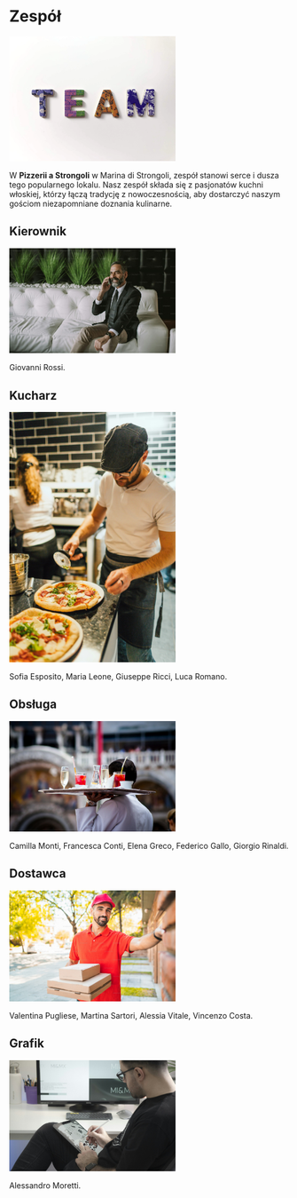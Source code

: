 # Zespół

<img src = "zdjecia-restauracja/photo-1562577308-c8b2614b9b9a.webp" width=300>


W **Pizzerii a Strongoli** w Marina di Strongoli, zespół stanowi serce i dusza tego popularnego lokalu. 
Nasz zespół składa się z pasjonatów kuchni włoskiej, którzy łączą tradycję z nowoczesnością, aby dostarczyć naszym gościom niezapomniane doznania kulinarne.

## Kierownik

<img src = "zdjecia-restauracja/premium_photo-1683120790016-64e818454dce.jpeg" width=300>

Giovanni Rossi.

## Kucharz

<img src = "zdjecia-restauracja/photo-1558138838-76294be30005.jpeg" width=300>


 Sofia Esposito, Maria Leone, Giuseppe Ricci, Luca Romano.

## Obsługa

<img src = "zdjecia-restauracja/photo-1516788875874-c5912cae7b43.jpeg" width=300>

Camilla Monti, Francesca Conti, Elena Greco, Federico Gallo, Giorgio Rinaldi.

## Dostawca

<img src = "zdjecia-restauracja/premium_photo-1682090266701-63bfcebd1281.jpeg" width=300>

Valentina Pugliese, Martina Sartori, Alessia Vitale, Vincenzo Costa.


## Grafik

<img src = "zdjecia-restauracja/photo-1620912189868-30778f884588.jpeg" width=300>

Alessandro Moretti.


